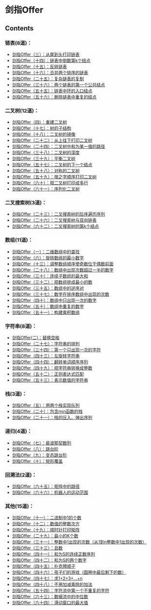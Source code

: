 # 剑指Offer

## **Contents**

### 链表(8道)：

* [剑指Offer（三）：从尾到头打印链表](./PrintListInReversedOrder/README.md)
* [剑指Offer（十四）：链表中倒数第k个结点]()
* [剑指Offer（十五）：反转链表]()
* [剑指Offer（十六）：合并两个排序的链表]()
* [剑指Offer（二十五）：复杂链表的复制]()
* [剑指Offer（三十六）：两个链表的第一个公共结点]()
* [剑指Offer（五十五）：链表中环的入口结点]()
* [剑指Offer（五十六）：删除链表中重复的结点]()

### 二叉树(12道)：

* [剑指Offer（四）：重建二叉树]()
* [剑指Offer（十七）：树的子结构]()
* [剑指Offer（十八）：二叉树的镜像]()
* [剑指Offer（二十二）：从上往下打印二叉树]()
* [剑指Offer（二十四）：二叉树中和为某一值的路径]()
* [剑指Offer（三十八）：二叉树的深度]()
* [剑指Offer（三十九）：平衡二叉树]()
* [剑指Offer（五十七）：二叉树的下一个结点]()
* [剑指Offer（五十八）：对称的二叉树]()
* [剑指Offer（五十九）：按之字顺序打印二叉树]()
* [剑指Offer（六十）：把二叉树打印成多行]()
* [剑指Offer（六十一）：序列化二叉树]()

### 二叉搜索树(3道)：

* [剑指Offer（二十三）：二叉搜索树的后序遍历序列]()
* [剑指Offer（二十六）：二叉搜索树与双向链表]()
* [剑指Offer（六十二）：二叉搜索树的第k个结点]()

### 数组(11道)：

* [剑指Offer（一）：二维数组中的查找]()
* [剑指Offer（六）：旋转数组的最小数字]()
* [剑指Offer（十三）：调整数组顺序使奇数位于偶数前面]()
* [剑指Offer（二十八）：数组中出现次数超过一半的数字]()
* [剑指Offer（三十）：连续子数组的最大和]()
* [剑指Offer（三十二）：把数组排成最小的数]()
* [剑指Offer（三十五）：数组中的逆序对]()
* [剑指Offer（三十七）：数字在排序数组中出现的次数]()
* [剑指Offer（四十）：数组中只出现一次的数字]()
* [剑指Offer（五十）：数组中重复的数字]()
* [剑指Offer（五十一）：构建乘积数组]()

### 字符串(8道)：
* [剑指Offer(二)：替换空格]()
* [剑指Offer（二十七）：字符串的排列]()
* [剑指Offer（三十四）：第一个只出现一次的字符]()
* [剑指Offer（四十三）：左旋转字符串]()
* [剑指Offer（四十四）：翻转单词顺序序列]()
* [剑指Offer（四十九）：把字符串转换成整数]()
* [剑指Offer（五十二）：正则表达式匹配]()
* [剑指Offer（五十三）：表示数值的字符串]()

### 栈(3道)：

* [剑指Offer（五）：用两个栈实现队列]()
* [剑指Offer（二十）：包含min函数的栈]()
* [剑指Offer（二十一）：栈的压入、弹出序列]()

### 递归(4道)：

* [剑指Offer（七）：裴波那契数列]()
* [剑指Offer（八）：跳台阶]()
* [剑指Offer（九）：变态跳台阶]()
* [剑指Offer（十）：矩形覆盖]()

### 回溯法(2道)：

* [剑指Offer（六十五）：矩阵中的路径]()
* [剑指Offer（六十六）：机器人的运动范围]()

### 其他(15道)：

* [剑指Offer（十一）：二进制中1的个数]()
* [剑指Offer（十二）：数值的整数次方]()
* [剑指Offer（十九）：顺时针打印矩阵]()
* [剑指Offer（二十九）：最小的K个数]()
* [剑指Offer（三十一）：整数中1出现的次数（从1到n整数中1出现的次数）]()
* [剑指Offer（三十三）：丑数]()
* [剑指Offer（四十一）：和为S的连续正数序列]()
* [剑指Offer（四十二）：和为S的两个数字]()
* [剑指Offer（四十五）：扑克牌顺子]()
* [剑指Offer（四十六）：孩子们的游戏（圆圈中最后剩下的数）]()
* [剑指Offer（四十七）：求1+2+3+…+n]()
* [剑指Offer（四十八）：不用加减乘除的加法]()
* [剑指Offer（五十四）：字符流中第一个不重复的字符]()
* [剑指Offer（六十三）：数据流中的中位数]()
* [剑指Offer（六十四）：滑动窗口的最大值]()
